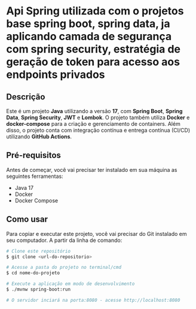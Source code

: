 # Api Spring utilizada com o projetos base spring boot, spring data, ja aplicando camada de segurança com spring security, estratégia de geração de token para acesso aos endpoints privados

## Descrição

Este é um projeto **Java** utilizando a versão **17**, com **Spring Boot**, **Spring Data**, **Spring Security**, **JWT** e **Lombok**. O projeto também utiliza **Docker** e **docker-compose** para a criação e gerenciamento de containers. Além disso, o projeto conta com integração contínua e entrega contínua (CI/CD) utilizando **GitHub Actions**.

## Pré-requisitos

Antes de começar, você vai precisar ter instalado em sua máquina as seguintes ferramentas:
- Java 17
- Docker
- Docker Compose

## Como usar

Para copiar e executar este projeto, você vai precisar do Git instalado em seu computador. A partir da linha de comando:

```bash
# Clone este repositório
$ git clone <url-do-repositorio>

# Acesse a pasta do projeto no terminal/cmd
$ cd nome-do-projeto

# Execute a aplicação em modo de desenvolvimento
$ ./mvnw spring-boot:run

# O servidor inciará na porta:8080 - acesse http://localhost:8080
